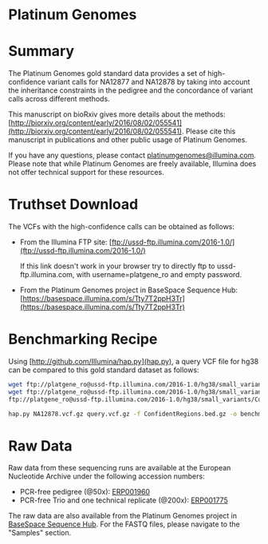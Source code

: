 # Platinum Genomes

# Summary

The Platinum Genomes gold standard data provides a set of high-confidence variant calls for NA12877 and NA12878
by taking into account the inheritance constraints in the pedigree and the concordance of variant calls across
different methods.

This manuscript on bioRxiv gives more details about the methods: [http://biorxiv.org/content/early/2016/08/02/055541](http://biorxiv.org/content/early/2016/08/02/055541).
Please cite this manuscript in publications and other public usage of Platinum Genomes.

If you have any questions, please contact [platinumgenomes@illumina.com](mailto:platinumgenomes@illumina.com).
Please note that while Platinum Genomes are freely available, Illumina does not offer technical support for these resources.

# Truthset Download

The VCFs with the high-confidence calls can be obtained as follows:

* From the Illumina FTP site: [ftp://ussd-ftp.illumina.com/2016-1.0/](ftp://ussd-ftp.illumina.com/2016-1.0/)

  If this link doesn't work in your browser try to directly ftp to ussd-ftp.illumina.com, with username=platgene_ro and empty password.

* From the Platinum Genomes project in BaseSpace Sequence Hub: [https://basespace.illumina.com/s/Tty7T2ppH3Tr](https://basespace.illumina.com/s/Tty7T2ppH3Tr)

# Benchmarking Recipe

Using [http://github.com/Illumina/hap.py](hap.py), a query VCF file for hg38 can be compared to this gold standard dataset as follows:

```bash
wget ftp://platgene_ro@ussd-ftp.illumina.com/2016-1.0/hg38/small_variants/NA12878/NA12878.vcf.gz
wget ftp://platgene_ro@ussd-ftp.illumina.com/2016-1.0/hg38/small_variants/NA12878/NA12878.vcf.gz.tbi
ftp://platgene_ro@ussd-ftp.illumina.com/2016-1.0/hg38/small_variants/ConfidentRegions.bed.gz

hap.py NA12878.vcf.gz query.vcf.gz -f ConfidentRegions.bed.gz -o benchmarking-output
```

# Raw Data

Raw data from these sequencing runs are available at the European Nucleotide Archive under the following accession numbers:

* PCR-free pedigree (@50x): [ERP001960](http://www.ebi.ac.uk/ena/data/view/ERP001960)
* PCR-free Trio and one technical replicate (@200x): [ERP001775](http://www.ebi.ac.uk/ena/data/view/ERP001775)

The raw data are also available from the Platinum Genomes project in [BaseSpace Sequence Hub](https://basespace.illumina.com/s/Tty7T2ppH3Tr).
For the FASTQ files, please navigate to the "Samples" section.


